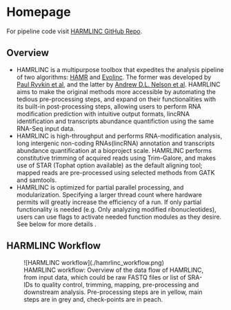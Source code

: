 # Homepage

For pipeline code visit [HARMLINC GitHub Repo](https://github.com/chosenobih/HAMRLINC/tree/main).


## Overview
* HAMRLINC is a multipurpose toolbox that expedites the analysis pipeline of two algorithms: [HAMR](https://github.com/GregoryLab/HAMR) and [Evolinc](https://github.com/Evolinc/Evolinc-I/tree/master). The former was developed by [Paul Ryvkin et al](https://rnajournal.cshlp.org/content/19/12/1684), and the latter by [Andrew D.L. Nelson et al](https://www.frontiersin.org/articles/10.3389/fgene.2017.00052/full). HAMRLINC aims to make the original methods more accessible by automating the tedious pre-processing steps, and expand on their functionalities with its built-in post-processing steps, allowing users to perform RNA modification prediction with intuitive output formats, lincRNA identification and transcripts abundance quantifiction using the same RNA-Seq input data.
* HAMRLINC is high-throughput and performs RNA-modification analysis, long intergenic non-coding RNAs(lincRNA) annotation and transcripts abundance quantification at a bioproject scale. HAMRLINC performs constitutive trimming of acquired reads using Trim-Galore, and makes use of STAR (Tophat option available) as the default aligning tool; mapped reads are pre-processed using selected methods from GATK and samtools.
* HAMRLINC is optimized for partial parallel processing, and modularization. Specifying a larger thread count where hardware permits will greatly increase the efficiency of a run. If only partial functionality is needed (e.g. Only analyzing modified ribonucleotides), users can use flags to activate needed function modules as they desire. See below for more details .


## HARMLINC Workflow

<figure markdown>
  ![HARMLINC workflow](./hamrlinc_workflow.png)
  <figcaption>HAMRLINC workflow: Overview of the data flow of HAMRLINC, from input data, which could be raw FASTQ files or list of SRA-IDs to quality control, trimming, mapping, pre-processing and downstream analysis. Pre-processing steps are in yellow, main steps are in grey and, check-points are in peach. </figcaption>
</figure>